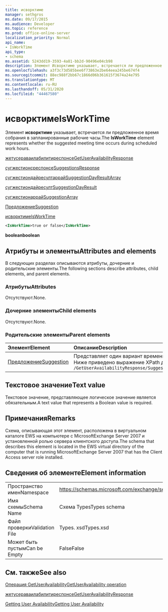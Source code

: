 ```yaml
---
title: исворктиме
manager: sethgros
ms.date: 09/17/2015
ms.audience: Developer
ms.topic: reference
ms.prod: office-online-server
localization_priority: Normal
api_name:
- IsWorkTime
api_type:
- schema
ms.assetid: 5243dd19-3593-4a81-bb2d-90496e04cb98
description: Элемент Исворктиме указывает, встречается ли предложенное время собрания в запланированные рабочие часы.
ms.openlocfilehash: a3f3c73d585bee6f73863e2be64eea245be674f4
ms.sourcegitcommit: 88ec988f2bb67c1866d06b361615f3674a24e795
ms.translationtype: MT
ms.contentlocale: ru-RU
ms.lasthandoff: 05/31/2020
ms.locfileid: "44467580"
---
```

# <a name="isworktime"></a><span data-ttu-id="c169e-103">исворктиме</span><span class="sxs-lookup"><span data-stu-id="c169e-103">IsWorkTime</span></span>

<span data-ttu-id="c169e-104">Элемент **исворктиме** указывает, встречается ли предложенное время собрания в запланированные рабочие часы.</span><span class="sxs-lookup"><span data-stu-id="c169e-104">The **IsWorkTime** element represents whether the suggested meeting time occurs during scheduled work hours.</span></span> 
  
[<span data-ttu-id="c169e-105">жетусераваилабилитиреспонсе</span><span class="sxs-lookup"><span data-stu-id="c169e-105">GetUserAvailabilityResponse</span></span>](getuseravailabilityresponse.md)
  
[<span data-ttu-id="c169e-106">сугжестионсреспонсе</span><span class="sxs-lookup"><span data-stu-id="c169e-106">SuggestionsResponse</span></span>](suggestionsresponse.md)
  
[<span data-ttu-id="c169e-107">сугжестиондайресултаррай</span><span class="sxs-lookup"><span data-stu-id="c169e-107">SuggestionDayResultArray</span></span>](suggestiondayresultarray.md)
  
[<span data-ttu-id="c169e-108">сугжестиондайресулт</span><span class="sxs-lookup"><span data-stu-id="c169e-108">SuggestionDayResult</span></span>](suggestiondayresult.md)
  
[<span data-ttu-id="c169e-109">сугжестионаррай</span><span class="sxs-lookup"><span data-stu-id="c169e-109">SuggestionArray</span></span>](suggestionarray.md)
  
[<span data-ttu-id="c169e-110">Предложение</span><span class="sxs-lookup"><span data-stu-id="c169e-110">Suggestion</span></span>](suggestion.md)
  
[<span data-ttu-id="c169e-111">исворктиме</span><span class="sxs-lookup"><span data-stu-id="c169e-111">IsWorkTime</span></span>](isworktime.md)
  
```xml
<IsWorkTime>true or false</IsWorkTime>
```

 <span data-ttu-id="c169e-112">**boolean**</span><span class="sxs-lookup"><span data-stu-id="c169e-112">**boolean**</span></span>
## <a name="attributes-and-elements"></a><span data-ttu-id="c169e-113">Атрибуты и элементы</span><span class="sxs-lookup"><span data-stu-id="c169e-113">Attributes and elements</span></span>

<span data-ttu-id="c169e-114">В следующих разделах описываются атрибуты, дочерние и родительские элементы.</span><span class="sxs-lookup"><span data-stu-id="c169e-114">The following sections describe attributes, child elements, and parent elements.</span></span>
  
### <a name="attributes"></a><span data-ttu-id="c169e-115">Атрибуты</span><span class="sxs-lookup"><span data-stu-id="c169e-115">Attributes</span></span>

<span data-ttu-id="c169e-116">Отсутствуют.</span><span class="sxs-lookup"><span data-stu-id="c169e-116">None.</span></span>
  
### <a name="child-elements"></a><span data-ttu-id="c169e-117">Дочерние элементы</span><span class="sxs-lookup"><span data-stu-id="c169e-117">Child elements</span></span>

<span data-ttu-id="c169e-118">Отсутствуют.</span><span class="sxs-lookup"><span data-stu-id="c169e-118">None.</span></span>
  
### <a name="parent-elements"></a><span data-ttu-id="c169e-119">Родительские элементы</span><span class="sxs-lookup"><span data-stu-id="c169e-119">Parent elements</span></span>

|<span data-ttu-id="c169e-120">**Элемент**</span><span class="sxs-lookup"><span data-stu-id="c169e-120">**Element**</span></span>|<span data-ttu-id="c169e-121">**Описание**</span><span class="sxs-lookup"><span data-stu-id="c169e-121">**Description**</span></span>|
|:-----|:-----|
|[<span data-ttu-id="c169e-122">Предложение</span><span class="sxs-lookup"><span data-stu-id="c169e-122">Suggestion</span></span>](suggestion.md) <br/> |<span data-ttu-id="c169e-123">Представляет один вариант времени собрания.</span><span class="sxs-lookup"><span data-stu-id="c169e-123">Represents a single meeting time suggestion.</span></span>  <br/> <span data-ttu-id="c169e-124">Ниже приведено выражение XPath для этого элемента:</span><span class="sxs-lookup"><span data-stu-id="c169e-124">The following is the XPath expression to this element:</span></span>  <br/>  `/GetUserAvailabilityResponse/SuggestionsResponse/SuggestionDayResultArray/SuggestionDayResult[i]/SuggestionArray/Suggestion[i]` <br/> |
   
## <a name="text-value"></a><span data-ttu-id="c169e-125">Текстовое значение</span><span class="sxs-lookup"><span data-stu-id="c169e-125">Text value</span></span>

<span data-ttu-id="c169e-126">Текстовое значение, представляющее логическое значение является обязательным.</span><span class="sxs-lookup"><span data-stu-id="c169e-126">A text value that represents a Boolean value is required.</span></span>
  
## <a name="remarks"></a><span data-ttu-id="c169e-127">Примечания</span><span class="sxs-lookup"><span data-stu-id="c169e-127">Remarks</span></span>

<span data-ttu-id="c169e-128">Схема, описывающая этот элемент, расположена в виртуальном каталоге EWS на компьютере с MicrosoftExchange Server 2007 и установленной ролью сервера клиентского доступа.</span><span class="sxs-lookup"><span data-stu-id="c169e-128">The schema that describes this element is located in the EWS virtual directory of the computer that is running MicrosoftExchange Server 2007 that has the Client Access server role installed.</span></span>
  
## <a name="element-information"></a><span data-ttu-id="c169e-129">Сведения об элементе</span><span class="sxs-lookup"><span data-stu-id="c169e-129">Element information</span></span>

|||
|:-----|:-----|
|<span data-ttu-id="c169e-130">Пространство имен</span><span class="sxs-lookup"><span data-stu-id="c169e-130">Namespace</span></span>  <br/> |https://schemas.microsoft.com/exchange/services/2006/types  <br/> |
|<span data-ttu-id="c169e-131">Имя схемы</span><span class="sxs-lookup"><span data-stu-id="c169e-131">Schema Name</span></span>  <br/> |<span data-ttu-id="c169e-132">Схема Types</span><span class="sxs-lookup"><span data-stu-id="c169e-132">Types schema</span></span>  <br/> |
|<span data-ttu-id="c169e-133">Файл проверки</span><span class="sxs-lookup"><span data-stu-id="c169e-133">Validation File</span></span>  <br/> |<span data-ttu-id="c169e-134">Types. xsd</span><span class="sxs-lookup"><span data-stu-id="c169e-134">Types.xsd</span></span>  <br/> |
|<span data-ttu-id="c169e-135">Может быть пустым</span><span class="sxs-lookup"><span data-stu-id="c169e-135">Can be Empty</span></span>  <br/> |<span data-ttu-id="c169e-136">False</span><span class="sxs-lookup"><span data-stu-id="c169e-136">False</span></span>  <br/> |
   
## <a name="see-also"></a><span data-ttu-id="c169e-137">См. также</span><span class="sxs-lookup"><span data-stu-id="c169e-137">See also</span></span>



[<span data-ttu-id="c169e-138">Операция GetUserAvailability</span><span class="sxs-lookup"><span data-stu-id="c169e-138">GetUserAvailability operation</span></span>](getuseravailability-operation.md)
  
[<span data-ttu-id="c169e-139">жетусераваилабилитиреспонсе</span><span class="sxs-lookup"><span data-stu-id="c169e-139">GetUserAvailabilityResponse</span></span>](getuseravailabilityresponse.md)


[<span data-ttu-id="c169e-140">Getting User Availability</span><span class="sxs-lookup"><span data-stu-id="c169e-140">Getting User Availability</span></span>](https://msdn.microsoft.com/library/d4133fcb-9b0f-4e6b-aadf-a389da83516a%28Office.15%29.aspx)

